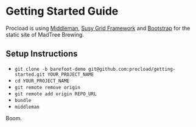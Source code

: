# Getting Started Guide

Procload is using [Middleman](http://middlemanapp.com/guides/getting-started), [Susy Grid Framework](http://susy.oddbird.net/) and [Bootstrap]('http://getbootstrap.com') for the static site of MadTree Brewing. 

## Setup Instructions

* `git clone -b barefoot-demo git@github.com:procload/getting-started.git YOUR_PROJECT_NAME`
* `cd YOUR_PROJECT_NAME`
* `git remote remove origin`
* `git remote add origin REPO_URL`
* `bundle`
* `middleman`

Boom.
